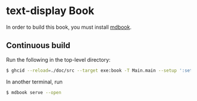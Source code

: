 # text-display Book

In order to build this book, you must install
[mdbook](https://rust-lang.github.io/mdBook/guide/installation.html).

## Continuous build

Run the following in the top-level directory:

```bash
$ ghcid --reload=./doc/src --target exe:book -T Main.main --setup ':set args process'
```

In another terminal, run

```bash
$ mdbook serve --open
```
